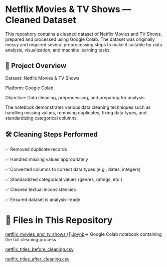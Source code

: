 # Netflix Movies & TV Shows — Cleaned Dataset

This repository contains a cleaned dataset of Netflix Movies and TV Shows, prepared and processed using Google Colab. The dataset was originally messy and required several preprocessing steps to make it suitable for data analysis, visualization, and machine learning tasks.

## 📌 Project Overview

Dataset: Netflix Movies & TV Shows

Platform: Google Colab

Objective: Data cleaning, preprocessing, and preparing for analysis

The notebook demonstrates various data cleaning techniques such as handling missing values, removing duplicates, fixing data types, and standardizing categorical columns.

## 🛠️ Cleaning Steps Performed

✅ Removed duplicate records

✅ Handled missing values appropriately

✅ Converted columns to correct data types (e.g., dates, integers)

✅ Standardized categorical values (genres, ratings, etc.)

✅ Cleaned textual inconsistencies

✅ Ensured dataset is analysis-ready

# 📂 Files in This Repository

[netflix_movies_and_tv_shows (1).ipynb](https://github.com/user-attachments/files/22470335/netflix_movies_and_tv_shows.1.ipynb)→ Google Colab notebook containing the full cleaning process

[netflix_titles_before_cleaning.csv](https://github.com/user-attachments/files/22470297/netflix_titles_before_cleaning.csv)

[netflix_titles_after_cleaning.csv](https://github.com/user-attachments/files/22470299/netflix_titles_after_cleaning.csv)
